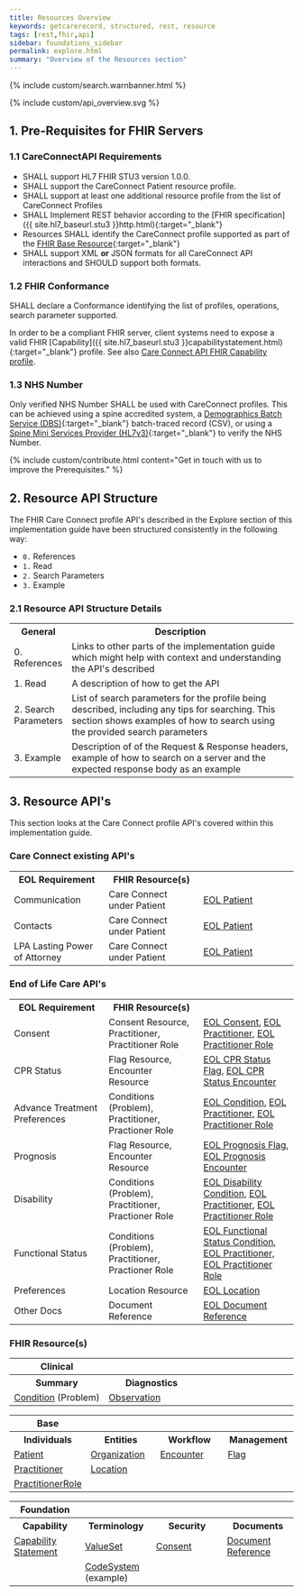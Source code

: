 ```yaml
---
title: Resources Overview
keywords: getcarerecord, structured, rest, resource
tags: [rest,fhir,api]
sidebar: foundations_sidebar
permalink: explore.html
summary: "Overview of the Resources section"
---
```


{% include custom/search.warnbanner.html %}

{% include custom/api_overview.svg %}

## 1. Pre-Requisites for FHIR Servers ##

### 1.1 CareConnectAPI Requirements ###

- SHALL support HL7 FHIR STU3 version 1.0.0.
- SHALL support the CareConnect Patient resource profile.
- SHALL support at least one additional resource profile from the list of CareConnect Profiles
- SHALL Implement REST behavior according to the [FHIR specification]({{ site.hl7_baseurl.stu3 }}http.html){:target="_blank"}
- Resources SHALL identify the CareConnect profile supported as part of the [FHIR Base Resource](https://hl7.org/fhir/STU3/resource-definitions.html#Resource.meta){:target="_blank"}
- SHALL support XML **or** JSON formats for all CareConnect API interactions and SHOULD support both formats.


### 1.2 FHIR Conformance ###

SHALL declare a Conformance identifying the list of profiles, operations, search parameter supported.

In order to be a compliant FHIR server, client systems need to expose a valid FHIR [Capability]({{ site.hl7_baseurl.stu3 }}capabilitystatement.html){:target="_blank"} profile. See also [Care Connect API FHIR Capability profile](api_foundation_capability.html).

### 1.3 NHS Number ###

Only verified NHS Number SHALL be used with CareConnect profiles. This can be achieved using a spine accredited system, a [Demographics Batch Service (DBS)](https://developer.nhs.uk/library/systems/demographic-batch-service-dbs/){:target="_blank"} batch-traced record (CSV), or using a [Spine Mini Services Provider (HL7v3)](https://nhsconnect.github.io/spine-smsp/){:target="_blank"} to verify the NHS Number.

{% include custom/contribute.html content="Get in touch with us to improve the Prerequisites." %}

## 2. Resource API Structure ##
The FHIR Care Connect profile API's described in the Explore section of this implementation guide have been structured consistently in the following way:
- `0.` References
- `1.` Read
- `2.` Search Parameters
- `3.` Example

### 2.1 Resource API Structure Details ###

<table style="min-width:100%;width:100%">
<tr id="clinical">
<th style="width:20%;">General</th>
<th style="width:80%;">Description </th>
</tr>
<tr>
<td>0. References</td>
<td>Links to other parts of the implementation guide which might help with context and understanding the API's described</td>
</tr>
<tr>
<td>1. Read</td>
<td>A description of how to get the API</td>
</tr>
<tr>
<td>2. Search Parameters</td>
<td>List of search parameters for the profile being described, including any tips for searching. This section shows examples of how to search using the provided search parameters</td>
</tr>
<tr>
<td>3. Example</td>
<td>Description of of the Request & Response headers, example of how to search on a server and the expected response body as an example</td>
</tr>
</table>

## 3. Resource API's ##
This section looks at the Care Connect profile API's covered within this implementation guide.

### Care Connect existing API's ###
<table style="min-width:100%;width:100%">
<tr id="clinical">
<th style="width:33%;">EOL Requirement</th>
<th style="width:33%;">FHIR Resource(s)</th>
<th style="width:33%;">&nbsp;</th>
</tr>
<tr id="clinical">
<td>Communication</td>
<td>Care Connect under Patient</td>
<td><a href="api_eol_entity_patient.html">EOL Patient</a></td>
</tr>
<tr>
<td>Contacts</td>
<td>Care Connect under Patient</td>
<td><a href="api_eol_entity_patient.html">EOL Patient</a></td>
</tr>
<tr>
<td>LPA Lasting Power of Attorney</td>
<td>Care Connect under Patient</td>
<td><a href="api_eol_entity_patient.html">EOL Patient</a></td>
</tr>
</table>

### End of Life Care API's ###

<table style="min-width:100%;width:100%">
<tr id="clinical">
<th style="width:33%;">EOL Requirement</th>
<th style="width:33%;">FHIR Resource(s)</th>
<th style="width:33%;">&nbsp;</th>
</tr>
<tr id="clinical">
<td>Consent</td>
<td>Consent Resource, Practitioner, Practitioner Role</td>
<td><a href="api_eol_security_consent.html">EOL Consent</a>, <a href="api_eol_individuals_practitioner.html">EOL Practitioner</a>, <a href="api_eol_individuals_practitionerrole.html">EOL Practitioner Role</a></td>
</tr>
<tr>
<td>CPR Status</td>
<td>Flag Resource, Encounter Resource</td>
<td><a href="api_eol_management_flag_cprstatus.html">EOL CPR Status Flag</a>, <a href="api_eol_management_encounter_cprstatus.html">EOL CPR Status Encounter</a></td>
</tr>
<tr>
<td>Advance Treatment Preferences</td>
<td>Conditions (Problem), Practitioner, Practioner Role</td>
<td><a href="api_eol_summary_condition.html">EOL Condition</a>, <a href="api_eol_individuals_practitioner.html">EOL Practitioner</a>, <a href="api_eol_individuals_practitionerrole.html">EOL Practitioner Role</a></td>
</tr>
<tr>
<td>Prognosis</td>
<td>Flag Resource, Encounter Resource</td>
<td><a href="api_eol_management_flag_prognosis.html">EOL Prognosis Flag</a>, <a href="api_eol_management_encounter_prognosis.html">EOL Prognosis Encounter</a></td>
</tr>
<tr>
<td>Disability</td>
<td>Conditions (Problem), Practitioner, Practioner Role</td>
<td><a href="api_eol_summary_disability_condition.html">EOL Disability Condition</a>, <a href="api_eol_individuals_practitioner.html">EOL Practitioner</a>, <a href="api_eol_individuals_practitionerrole.html">EOL Practitioner Role</a></td>
</tr>
<tr>
<td>Functional Status</td>
<td>Conditions (Problem), Practitioner, Practioner Role</td>
<td><a href="api_eol_summary_functional_condition.html">EOL Functional Status Condition</a>, <a href="api_eol_individuals_practitioner.html">EOL Practitioner</a>, <a href="api_eol_individuals_practitionerrole.html">EOL Practitioner Role</a></td>
</tr>
<tr>
<td>Preferences</td>
<td>Location Resource</td>
<td><a href="api_eol_entities_location_preferences.html">EOL Location</a></td>
</tr>
<tr>
<td>Other Docs</td>
<td>Document Reference</td>
<td><a href="api_eol_documents_documentreference.html">EOL Document Reference</a></td>
</tr>
</table>

### FHIR Resource(s) ###

<table style="min-width:100%;width:100%">
<tr id="clinical">
<th style="width:33%;">Clinical</th>
<th style="width:33%;">&nbsp;</th>
<th style="width:33%;">&nbsp;</th>
</tr>
<tr id="clinicald">
<th>Summary</th>
<th>Diagnostics</th>
<th></th>
</tr>
<tr>
<td><a href="api_clinical_condition.html">Condition</a> (Problem)</td>
<td><a href="api_diagnostics_observation.html">Observation</a></td>
<td></td>
</tr>
</table>

<table style="min-width:100%;width:100%">
<tr id="base">
<th style="width:25%;">Base</th>
<th style="width:25%;">&nbsp;</th>
<th style="width:25%;">&nbsp;</th>
<th style="width:25%;">&nbsp;</th>
</tr>
<tr id="based">
<th>Individuals</th>
<th>Entities</th>
<th>Workflow</th>
<th>Management</th>
</tr>
<tr>
<td><a href="api_entity_patient.html">Patient</a></td>
<td><a href="api_entity_organisation.html">Organization</a></td>
<td><a href="api_workflow_encounter.html">Encounter</a></td>
<td><a href="api_base_management_flag.html">Flag</a></td>
</tr>
<tr>
<td><a href="api_entity_practitioner.html">Practitioner</a></td>
<td><a href="api_entity_location.html">Location</a></td>
<td>&nbsp;</td>
<td>&nbsp;</td>
</tr>
<tr>
<td><a href="api_entity_practitioner_role.html">PractitionerRole</a></td>
<td>&nbsp;</td>
<td>&nbsp;</td>
<td>&nbsp;</td>
</tr>
</table>

<table style="min-width:100%;width:100%">
<tr id="conformance">
<th style="width:25%;">Foundation</th>
<th style="width:25%;"></th>
<th style="width:25%;"></th>
<th style="width:25%;"></th>
</tr>
<tr id="conformanced">
<th>Capability</th>
<th>Terminology</th>
<th>Security</th>
<th>Documents</th>
</tr>
<tr>
<td><a href="api_foundation_capability.html">Capability Statement</a></td>
<td><a href="api_foundation_valueset.html">ValueSet</a></td>
<td><a href="api_foundation_consent.html">Consent</a></td>
<td><a href="api_documents_documentreference.html">Document Reference</a></td>
</tr>
<tr>
<td></td>
<td><a href="api_foundation_codesystem.html">CodeSystem</a> (example)</td>
<td>&nbsp;</td>
<td>&nbsp;</td>
</tr>
</table>